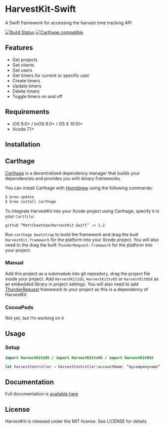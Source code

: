 # HarvestKit-Swift
A Swift framework for accessing the harvest time tracking API

[![Build Status](https://travis-ci.org/MattCheetham/HarvestKit-Swift.svg?branch=master)](https://travis-ci.org/MattCheetham/HarvestKit-Swift) [![Carthage compatible](https://img.shields.io/badge/Carthage-compatible-4BC51D.svg?style=flat)](https://github.com/Carthage/Carthage)


## Features
- Get projects
- Get clients
- Get users
- Get timers for current or specific user
- Create timers
- Update timers
- Delete timers
- Toggle timers on and off

## Requirements

- iOS 9.0+ / tvOS 9.0+ / OS X 10.10+
- Xcode 7.1+

## Installation

## Carthage

[Carthage](https://github.com/Carthage/Carthage) is a decentralised dependency manager that builds your dependencies and provides you with binary frameworks.

You can install Carthage with [Homebrew](http://brew.sh/) using the following commands:

```bash
$ brew update
$ brew install carthage
```

To integrate HarvestKit into your Xcode project using Carthage, specify it in your `Cartfile`:

```ogdl
github “MattCheetham/HarvestKit-Swift” ~> 1.2
```

Run `carthage bootstrap` to build the framework and drag the built `HarvestKit.framework` for the platform into your Xcode project.
You will also need to the drag the built `ThunderRequest.framework` for the platform into your project.


### Manual
Add this project as a submodule into git repository, drag the project file inside your project. Add `HarvestKitiOS`, `HarvestKittvOS` or `HarvestKitOSX` as an embedded library in project settings. You will also need to add [ThunderRequest](https://github.com/3sidedcube/iOS-ThunderRequest) framework to your project as this is a dependency of HarvestKit

### CocoaPods

Not yet, but I’m working on it

## Usage

### Setup

```swift
import HarvestKitiOS / import HarvestKittvOS / import HarvestKitOSX

let harvestController = HarvestController(accountName: “mycompanyname”, username: “example@mycompany.com”, password: “1234”)
```

## Documentation

Full documentation is [available here](http://mattcheetham.github.io/HarvestKit-Swift)

## License

HarvestKit is released under the MIT license. See LICENSE for details.